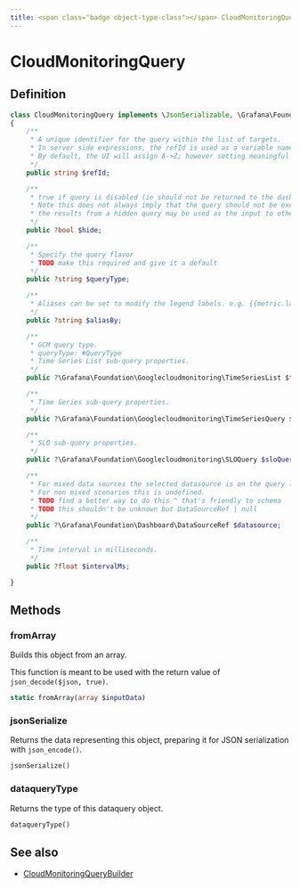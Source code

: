```yaml
---
title: <span class="badge object-type-class"></span> CloudMonitoringQuery
---
```

# <span class="badge object-type-class"></span> CloudMonitoringQuery

## Definition

```php
class CloudMonitoringQuery implements \JsonSerializable, \Grafana\Foundation\Cog\Dataquery
{
    /**
     * A unique identifier for the query within the list of targets.
     * In server side expressions, the refId is used as a variable name to identify results.
     * By default, the UI will assign A->Z; however setting meaningful names may be useful.
     */
    public string $refId;

    /**
     * true if query is disabled (ie should not be returned to the dashboard)
     * Note this does not always imply that the query should not be executed since
     * the results from a hidden query may be used as the input to other queries (SSE etc)
     */
    public ?bool $hide;

    /**
     * Specify the query flavor
     * TODO make this required and give it a default
     */
    public ?string $queryType;

    /**
     * Aliases can be set to modify the legend labels. e.g. {{metric.label.xxx}}. See docs for more detail.
     */
    public ?string $aliasBy;

    /**
     * GCM query type.
     * queryType: #QueryType
     * Time Series List sub-query properties.
     */
    public ?\Grafana\Foundation\Googlecloudmonitoring\TimeSeriesList $timeSeriesList;

    /**
     * Time Series sub-query properties.
     */
    public ?\Grafana\Foundation\Googlecloudmonitoring\TimeSeriesQuery $timeSeriesQuery;

    /**
     * SLO sub-query properties.
     */
    public ?\Grafana\Foundation\Googlecloudmonitoring\SLOQuery $sloQuery;

    /**
     * For mixed data sources the selected datasource is on the query level.
     * For non mixed scenarios this is undefined.
     * TODO find a better way to do this ^ that's friendly to schema
     * TODO this shouldn't be unknown but DataSourceRef | null
     */
    public ?\Grafana\Foundation\Dashboard\DataSourceRef $datasource;

    /**
     * Time interval in milliseconds.
     */
    public ?float $intervalMs;

}
```
## Methods

### <span class="badge object-method"></span> fromArray

Builds this object from an array.

This function is meant to be used with the return value of `json_decode($json, true)`.

```php
static fromArray(array $inputData)
```

### <span class="badge object-method"></span> jsonSerialize

Returns the data representing this object, preparing it for JSON serialization with `json_encode()`.

```php
jsonSerialize()
```

### <span class="badge object-method"></span> dataqueryType

Returns the type of this dataquery object.

```php
dataqueryType()
```

## See also

 * <span class="badge builder"></span> [CloudMonitoringQueryBuilder](./builder-CloudMonitoringQueryBuilder.md)
